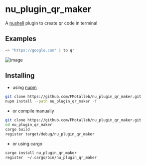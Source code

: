 # nu_plugin_qr_maker

A [nushell](https://www.nushell.sh/) plugin to create qr code in terminal

## Examples

```bash
~> "https://google.com" | to qr
```

![image](https://github.com/FMotalleb/nu_plugin_qr_maker/assets/30149519/1771961a-b06b-4310-81ed-63865e8d2f8e)

## Installing

* using [nupm](https://github.com/nushell/nupm)

```bash
git clone https://github.com/FMotalleb/nu_plugin_qr_maker.git
nupm install --path nu_plugin_qr_maker -f
```

* or compile manually

```bash
git clone https://github.com/FMotalleb/nu_plugin_qr_maker.git
cd nu_plugin_qr_maker
cargo build
register target/debug/nu_plugin_qr_maker
```

* or using cargo

```bash
cargo install nu_plugin_qr_maker
register  ~/.cargo/bin/nu_plugin_qr_maker
```
